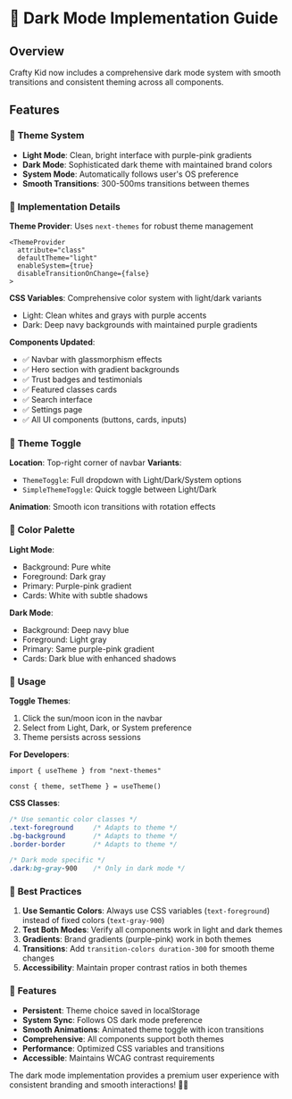# 🌙 Dark Mode Implementation Guide

## Overview

Crafty Kid now includes a comprehensive dark mode system with smooth transitions and consistent theming across all components.

## Features

### 🎨 **Theme System**
- **Light Mode**: Clean, bright interface with purple-pink gradients
- **Dark Mode**: Sophisticated dark theme with maintained brand colors
- **System Mode**: Automatically follows user's OS preference
- **Smooth Transitions**: 300-500ms transitions between themes

### 🔧 **Implementation Details**

**Theme Provider**: Uses `next-themes` for robust theme management
```tsx
<ThemeProvider
  attribute="class"
  defaultTheme="light"
  enableSystem={true}
  disableTransitionOnChange={false}
>
```

**CSS Variables**: Comprehensive color system with light/dark variants
- Light: Clean whites and grays with purple accents
- Dark: Deep navy backgrounds with maintained purple gradients

**Components Updated**:
- ✅ Navbar with glassmorphism effects
- ✅ Hero section with gradient backgrounds
- ✅ Trust badges and testimonials
- ✅ Featured classes cards
- ✅ Search interface
- ✅ Settings page
- ✅ All UI components (buttons, cards, inputs)

### 🎯 **Theme Toggle**

**Location**: Top-right corner of navbar
**Variants**:
- `ThemeToggle`: Full dropdown with Light/Dark/System options
- `SimpleThemeToggle`: Quick toggle between Light/Dark

**Animation**: Smooth icon transitions with rotation effects

### 🎨 **Color Palette**

**Light Mode**:
- Background: Pure white
- Foreground: Dark gray
- Primary: Purple-pink gradient
- Cards: White with subtle shadows

**Dark Mode**:
- Background: Deep navy blue
- Foreground: Light gray
- Primary: Same purple-pink gradient
- Cards: Dark blue with enhanced shadows

### 🔄 **Usage**

**Toggle Themes**:
1. Click the sun/moon icon in the navbar
2. Select from Light, Dark, or System preference
3. Theme persists across sessions

**For Developers**:
```tsx
import { useTheme } from "next-themes"

const { theme, setTheme } = useTheme()
```

**CSS Classes**:
```css
/* Use semantic color classes */
.text-foreground     /* Adapts to theme */
.bg-background       /* Adapts to theme */
.border-border       /* Adapts to theme */

/* Dark mode specific */
.dark:bg-gray-900    /* Only in dark mode */
```

### 🚀 **Best Practices**

1. **Use Semantic Colors**: Always use CSS variables (`text-foreground`) instead of fixed colors (`text-gray-900`)
2. **Test Both Modes**: Verify all components work in light and dark themes
3. **Gradients**: Brand gradients (purple-pink) work in both themes
4. **Transitions**: Add `transition-colors duration-300` for smooth theme changes
5. **Accessibility**: Maintain proper contrast ratios in both themes

### 🎯 **Features**

- **Persistent**: Theme choice saved in localStorage
- **System Sync**: Follows OS dark mode preference
- **Smooth Animations**: Animated theme toggle with icon transitions
- **Comprehensive**: All components support both themes
- **Performance**: Optimized CSS variables and transitions
- **Accessible**: Maintains WCAG contrast requirements

The dark mode implementation provides a premium user experience with consistent branding and smooth interactions! 🌙✨
